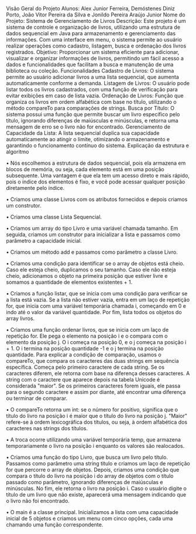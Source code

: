 Visão Geral do Projeto
Alunos: Alex Junior Ferreira, Demóstenes Diniz Porto, João Vitor Pereira da Silva e Jonildo Pereira Araújo Junior
Nome do Projeto: Sistema de Gerenciamento de Livros
Descrição: Este projeto é um sistema de controle e organização de livros, utilizando uma estrutura de dados sequencial em Java para armazenamento e gerenciamento das informações. Com uma interface em menu, o sistema permite ao usuário realizar operações como cadastro, listagem, busca e ordenação dos livros registrados.
Objetivo: Proporcionar um sistema eficiente para adicionar, visualizar e organizar informações de livros, permitindo um fácil acesso a dados e funcionalidades que facilitam a busca e manutenção de uma biblioteca ou coleção.
Funcionalidades
Cadastro de Livros: O sistema permite ao usuário adicionar livros a uma lista sequencial, que aumenta automaticamente conforme a demanda.
Listagem de Livros: O usuário pode listar todos os livros cadastrados, com uma função de verificação para evitar exibições em caso de lista vazia.
Ordenação de Livros: Função que organiza os livros em ordem alfabética com base no título, utilizando o método compareTo para comparações de strings.
Busca por Título: O sistema possui uma função que permite buscar um livro específico pelo título, ignorando diferenças de maiúsculas e minúsculas, e retorna uma mensagem de erro se o livro não for encontrado.
Gerenciamento de Capacidade da Lista: A lista sequencial duplica sua capacidade automaticamente ao atingir o limite, otimizando o armazenamento e garantindo o funcionamento contínuo do sistema.
Explicação da estrutura e algoritmo

• Nós escolhemos a estrutura de dados sequencial, pois ela armazena em blocos de memória, ou seja, cada elemento está em uma posição subsequente. Uma vantagem é que ela tem um acesso direto e mais rápido, pois o índice dos elementos é fixo, e você pode acessar qualquer posição diretamente pelo índice.

• Criamos uma classe Livros com os atributos fornecidos e depois criamos um construtor.

• Criamos uma classe Lista Sequencial.

• Criamos um array do tipo Livro e uma variável chamada tamanho. Em seguida, criamos um construtor para inicializar a lista e passamos como parâmetro a capacidade inicial.

• Criamos um método add e passamos como parâmetro a classe Livro.

• Criamos uma condição para identificar se o array de objetos está cheio. Caso ele esteja cheio, duplicamos o seu tamanho. Caso ele não esteja cheio, adicionamos o objeto na primeira posição que estiver livre e somamos a quantidade de elementos existentes + 1.

• Criamos a função listar, que se inicia com uma condição para verificar se a lista está vazia. Se a lista não estiver vazia, entra em um laço de repetição for, que inicia com uma variável temporária chamada i, começando em 0 e indo até o valor da variável quantidade. Por fim, lista todos os objetos do array livros.

• Criamos uma função ordenar livros, que se inicia com um laço de repetição for. Ele pega o elemento na posição i e o compara com o elemento da posição j. O i começa na posição 0, e o j começa na posição i + 1. O i termina na posição quantidade -1 e o j termina na posição quantidade. Para explicar a condição de comparação, usamos o compareTo, que compara os caracteres das duas strings em sequência específica. Começa pelo primeiro caractere de cada string. Se os caracteres diferem, ele retorna com base na diferença desses caracteres. A string com o caractere que aparece depois na tabela Unicode é considerada "maior". Se os primeiros caracteres forem iguais, ele passa para o segundo caractere e assim por diante, até encontrar uma diferença ou terminar de comparar.

• O compareTo retorna um int: se o número for positivo, significa que o título do livro na posição i é maior que o título do livro na posição j. "Maior" refere-se à ordem lexicográfica dos títulos, ou seja, à ordem alfabética dos caracteres nas strings dos títulos.

• A troca ocorre utilizando uma variável temporária temp, que armazena temporariamente o livro na posição i enquanto os valores são realocados.

• Criamos uma função do tipo Livro, que busca um livro pelo título. Passamos como parâmetro uma string titulo e criamos um laço de repetição for que percorre o array de objetos. Depois, criamos uma condição que compara o título do livro na posição i do array de objetos com o título passado como parâmetro, ignorando diferenças de maiúsculas e minúsculas. No fim, ele retorna o livro na posição i. Caso o usuário digite o título de um livro que não existe, aparecerá uma mensagem indicando que o livro não foi encontrado.

• O main é a classe principal. Inicializamos a lista com uma capacidade inicial de 5 objetos e criamos um menu com cinco opções, cada uma chamando uma função correspondente.

